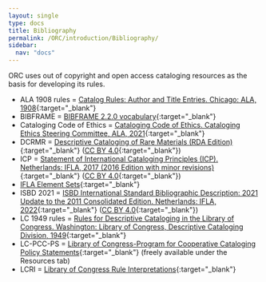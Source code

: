```yaml
---
layout: single
type: docs
title: Bibliography
permalink: /ORC/introduction/Bibliography/
sidebar:
  nav: "docs"
---
```


ORC uses out of copyright and open access cataloging resources as the basis for developing its rules.

* ALA 1908 rules = [Catalog Rules: Author and Title Entries. Chicago: ALA, 1908](https://babel.hathitrust.org/cgi/pt?id=mdp.39015033881775&view=1up&seq=5){:target="_blank"}
* BIBFRAME = [BIBFRAME 2.2.0 vocabulary](https://id.loc.gov/ontologies/bibframe.html){:target="_blank"}
* Cataloging Code of Ethics = [Cataloging Code of Ethics. Cataloging Ethics Steering Committee, ALA, 2021](https://alair.ala.org/server/api/core/bitstreams/9923a196-d345-4244-a07c-19450965f167/content){:target="_blank"}
* DCRMR = [Descriptive Cataloging of Rare Materials (RDA Edition)](https://bsc.rbms.info/DCRMR/){:target="_blank"} ([CC BY 4.0](https://creativecommons.org/licenses/by/4.0/){:target="_blank"})
* ICP = [Statement of International Cataloging Principles (ICP). Netherlands: IFLA, 2017 (2016 Edition with minor revisions)](https://www.ifla.org/wp-content/uploads/2019/05/assets/cataloguing/icp/icp_2016-en.pdf){:target="_blank"} ([CC BY 4.0](https://creativecommons.org/licenses/by/4.0/){:target="_blank"})
* [IFLA Element Sets](https://www.iflastandards.info/isbd/elements){:target="_blank"}
* ISBD 2021 = [ISBD International Standard Bibliographic Description: 2021 Update to the 2011 Consolidated Edition. Netherlands: IFLA, 2022](https://repository.ifla.org/server/api/core/bitstreams/202c522c-82e9-41ae-ab7c-d7227070142c/content){:target="_blank"} ([CC BY 4.0](https://creativecommons.org/licenses/by/4.0/){:target="_blank"})
* LC 1949 rules = [Rules for Descriptive Cataloging in the Library of Congress. Washington: Library of Congress, Descriptive Cataloging Division, 1949](https://babel.hathitrust.org/cgi/pt?id=mdp.39015030341799&view=1up&seq=7){:target="_blank"}
* LC-PCC-PS = [Library of Congress-Program for Cooperative Cataloging Policy Statements](https://original.rdatoolkit.org){:target="_blank"} (freely available under the Resources tab)
* LCRI = [Library of Congress Rule Interpretations](https://www.loc.gov/cds/PDFdownloads/csb/CSB_113.pdf){:target="_blank"}
